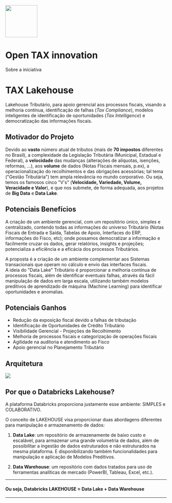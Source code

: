 
<img src='https://raw.githubusercontent.com/Databricks-BR/tax_lakehouse/main/images/opentax_logo_red.png' width='100px'></img>

# Open TAX innovation

Sobre a iniciativa

# TAX Lakehouse

Lakehouse Tributário, para apoio gerencial aos processos fiscais, visando a melhoria contínua, identificação de falhas (_Tax Compliance_), modelos inteligentes de identificação de oportunidades (_Tax Intelligence_) e democratização das informações fiscais.

## Motivador do Projeto

Devido ao **vasto** número atual de tributos (mais de **70 impostos** diferentes no Brasil), a complexidade da Legislação Tributária (Municipal, Estadual e Federal), a **velocidade** das mudanças (alterações de alíquotas, isenções, reformas, …), aos **volume** de dados (Notas FIscais mensais, p.ex), a operacionalização do recolhimentos e das obrigações acessórias; tal tema ("Gestão Tributária") tem ampla relevância no mundo corporativo.
Ou seja, temos os famosos cinco "V's" (**Velocidade, Variedade, Volume, Veracidade e Valor**), e 
que nos submete, de forma adequada, aos projetos de **Big Data** e **Data Lake**.


## Potenciais Benefícios

A criação de um ambiente gerencial, com um repositório único, simples e centralizado, contendo todas as informações do universo Tributário (Notas Fiscais de Entrada e Saída, Tabelas de Apoio, Interfaces do ERP, informações do Fisco, etc);  onde possamos democratizar a informação e facilmente cruzar os dados, gerar relatórios, insights e projeções; potencializa a eficiência e a eficácia dos processos Tributários.

A proposta é a criação de um ambiente complementar aos Sistemas transacionais que operam no cálculo e envio das interfaces fiscais.   
A ideia do "Data Lake" Tributário é proporcionar a melhoria contínua de processos fiscais, além de identificar eventuais falhas, através da fácil manipulação de dados em larga escala, utilizando também modelos preditivos de aprendizado de máquina (Machine Learning) para identificar oportunidades e anomalias.

## Potenciais Ganhos

* Redução da exposição fiscal devido a falhas de tributação
* Identificação de Oportunidades de Crédito Tributário
* Visibilidade Gerencial - Projeções de Recolhimento
* Melhoria de processos fiscais e categorização de operações fiscais
* Agilidade na auditoria e atendimento ao Fisco
* Apoio gerencial no Planejamento Tributário


## Arquitetura

<img src='https://raw.githubusercontent.com/Databricks-BR/tax_lakehouse/main/images/arquitetura_tax_lakehouse.png'></img>


## Por que o Databricks Lakehouse?

A plataforma Databricks proporciona justamente esse ambiente: SIMPLES e COLABORATIVO.

O conceito de LAKEHOUSE visa proporcionar duas abordagens diferentes para manipulação e armazenamento de dados:

1) **Data Lake**:  um repositório de armazenamente de baixo custo e escalável, para armazenar uma grande volumetria de dados, além de possibilitar a ingestão de dados estruturados e não estruturados na mesma plataforma.  E disponibilizando também funcionalidades para manipulação e aplicação de Modelos Preditivos.

2) **Data Warehouse**:  um repositório com dados tratados para uso de ferramentas analíticas de mercado (PowerBI, Tableau, Excel, etc.).

---

#### Ou seja, **Databricks LAKEHOUSE = Data Lake + Data Warehouse** 

---
